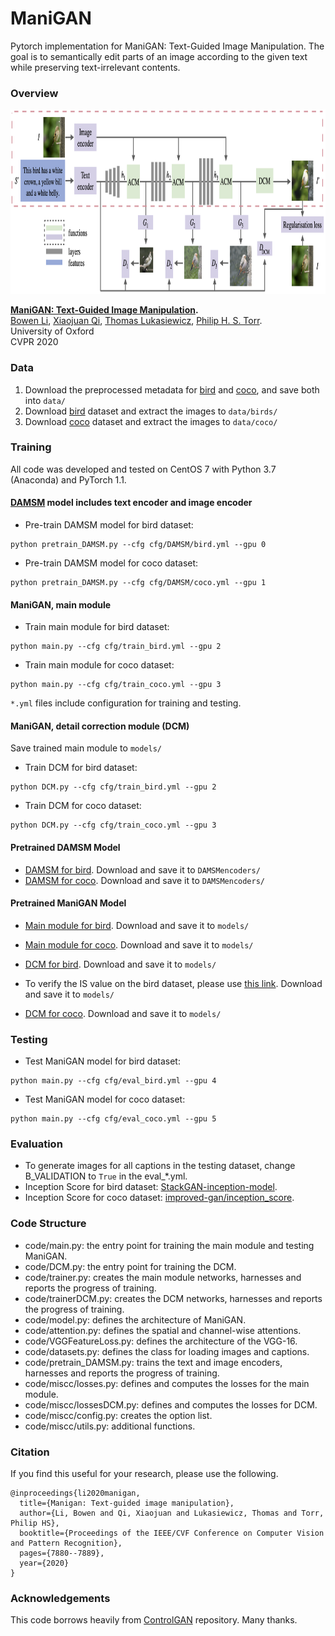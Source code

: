 # ManiGAN 
Pytorch implementation for ManiGAN: Text-Guided Image Manipulation. The goal is to semantically edit parts of an image according to the given text while preserving text-irrelevant contents.

### Overview
<img src="archi.jpg" width="940px" height="295px"/>

**[ManiGAN: Text-Guided Image Manipulation](https://arxiv.org/abs/1912.06203).**  
[Bowen Li](https://mrlibw.github.io/), [Xiaojuan Qi](https://xjqi.github.io/), [Thomas Lukasiewicz](http://www.cs.ox.ac.uk/people/thomas.lukasiewicz/), [Philip H. S. Torr](http://www.robots.ox.ac.uk/~phst/).<br> University of Oxford <br> CVPR 2020 <br>

### Data

1. Download the preprocessed metadata for [bird](https://drive.google.com/file/d/1R01J63Vqzg5463ycIyK_MHI4jXMFCihx/view?usp=sharing) and [coco](https://drive.google.com/file/d/12xuNBDCsnjIhuaP3s2DGsufyfArWc5Dw/view?usp=sharing), and save both into `data/`
2. Download [bird](http://www.vision.caltech.edu/visipedia/CUB-200-2011.html) dataset and extract the images to `data/birds/`
3. Download [coco](http://cocodataset.org/#download) dataset and extract the images to `data/coco/`

### Training
All code was developed and tested on CentOS 7 with Python 3.7 (Anaconda) and PyTorch 1.1.

#### [DAMSM](https://github.com/taoxugit/AttnGAN) model includes text encoder and image encoder
- Pre-train DAMSM model for bird dataset:
``` 
python pretrain_DAMSM.py --cfg cfg/DAMSM/bird.yml --gpu 0
```
- Pre-train DAMSM model for coco dataset: 
```
python pretrain_DAMSM.py --cfg cfg/DAMSM/coco.yml --gpu 1
```
#### ManiGAN, main module
- Train main module for bird dataset:
```
python main.py --cfg cfg/train_bird.yml --gpu 2
```
- Train main module for coco dataset: 
```
python main.py --cfg cfg/train_coco.yml --gpu 3
```

`*.yml` files include configuration for training and testing.

#### ManiGAN, detail correction module (DCM)
Save trained main module to `models/`

- Train DCM for bird dataset:
```
python DCM.py --cfg cfg/train_bird.yml --gpu 2
```
- Train DCM for coco dataset: 
```
python DCM.py --cfg cfg/train_coco.yml --gpu 3
```

#### Pretrained DAMSM Model
- [DAMSM for bird](https://drive.google.com/file/d/1ZqlwNWIaV4KblBwZ6eqlX9-_SzLlP17h/view?usp=sharing). Download and save it to `DAMSMencoders/`
- [DAMSM for coco](https://drive.google.com/file/d/1ewMMhCDf-QfAD_vs07ZFgg2L9quIKRUN/view?usp=sharing). Download and save it to `DAMSMencoders/`
#### Pretrained ManiGAN Model
- [Main module for bird](https://drive.google.com/file/d/1X8GU4tXP-lc_YVqR1Rq9Jx6SIkQlKdje/view?usp=sharing). Download and save it to `models/`

- [Main module for coco](https://drive.google.com/file/d/1jl8mNnb9_y6Uj8UIj-_yzzGxfmxOCX8c/view?usp=sharing). Download and save it to `models/`

- [DCM for bird](https://drive.google.com/file/d/1Wgu402wLWXEmZRIsq_NV22WvzYQZCMX5/view?usp=sharing). Download and save it to `models/`

- To verify the IS value on the bird dataset, please use [this link](https://drive.google.com/file/d/16xenlYXs5qGBc4Sfa0qR3fAFGZ0ivt4B/view?usp=sharing). Download and save it to `models/`

- [DCM for coco](https://drive.google.com/file/d/1Fjx71tWt8Ec0dvqtTeGj0kS5J46GwtZA/view?usp=sharing). Download and save it to `models/`

### Testing
- Test ManiGAN model for bird dataset:
```
python main.py --cfg cfg/eval_bird.yml --gpu 4
```
- Test ManiGAN model for coco dataset: 
```
python main.py --cfg cfg/eval_coco.yml --gpu 5
```
### Evaluation

- To generate images for all captions in the testing dataset, change B_VALIDATION to `True` in the eval_*.yml. 
- Inception Score for bird dataset: [StackGAN-inception-model](https://github.com/hanzhanggit/StackGAN-inception-model).
- Inception Score for coco dataset: [improved-gan/inception_score](https://github.com/openai/improved-gan/tree/master/inception_score).

### Code Structure
- code/main.py: the entry point for training the main module and testing ManiGAN.
- code/DCM.py: the entry point for training the DCM.
- code/trainer.py: creates the main module networks, harnesses and reports the progress of training.
- code/trainerDCM.py: creates the DCM networks, harnesses and reports the progress of training.
- code/model.py: defines the architecture of ManiGAN.
- code/attention.py: defines the spatial and channel-wise attentions.
- code/VGGFeatureLoss.py: defines the architecture of the VGG-16.
- code/datasets.py: defines the class for loading images and captions.
- code/pretrain_DAMSM.py: trains the text and image encoders, harnesses and reports the progress of training. 
- code/miscc/losses.py: defines and computes the losses for the main module.
- code/miscc/lossesDCM.py: defines and computes the losses for DCM.
- code/miscc/config.py: creates the option list.
- code/miscc/utils.py: additional functions.

### Citation

If you find this useful for your research, please use the following.

```
@inproceedings{li2020manigan,
  title={Manigan: Text-guided image manipulation},
  author={Li, Bowen and Qi, Xiaojuan and Lukasiewicz, Thomas and Torr, Philip HS},
  booktitle={Proceedings of the IEEE/CVF Conference on Computer Vision and Pattern Recognition},
  pages={7880--7889},
  year={2020}
}
```

### Acknowledgements
This code borrows heavily from [ControlGAN](https://github.com/mrlibw/ControlGAN) repository. Many thanks.
